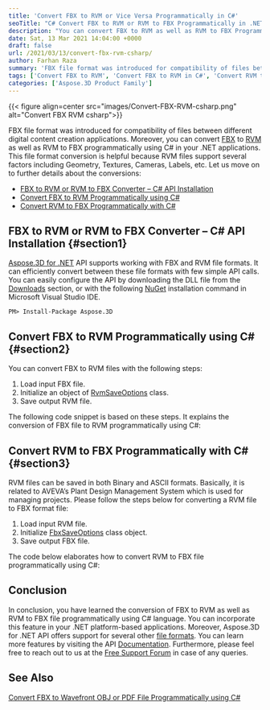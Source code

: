 ```yaml
---
title: 'Convert FBX to RVM or Vice Versa Programmatically in C#'
seoTitle: "C# Convert FBX to RVM or RVM to FBX Programmatically in .NET"
description: "You can convert FBX to RVM as well as RVM to FBX Programmatically using C# language. Import Export or change files in .NET applications."
date: Sat, 13 Mar 2021 14:04:00 +0000
draft: false
url: /2021/03/13/convert-fbx-rvm-csharp/
author: Farhan Raza
summary: 'FBX file format was introduced for compatibility of files between different digital content creation applications. Moreover, you can convert [**FBX**][1] to [**RVM**][2] as well as RVM to FBX programmatically using C# in your .NET applications. This file format conversion is helpful because RVM files support several factors including Geometry, Textures, Cameras, Labels, etc. Let us read further details about the conversions.'
tags: ['Convert FBX to RVM', 'Convert FBX to RVM in C#', 'Convert RVM to FBX', 'Convert RVM to FBX in C#', 'FBX to RVM', 'RVM to FBX']
categories: ['Aspose.3D Product Family']
---
```




{{< figure align=center src="images/Convert-FBX-RVM-csharp.png" alt="Convert FBX RVM csharp">}}


FBX file format was introduced for compatibility of files between different digital content creation applications. Moreover, you can convert [FBX][3] to [RVM][4] as well as RVM to FBX programmatically using C# in your .NET applications. This file format conversion is helpful because RVM files support several factors including Geometry, Textures, Cameras, Labels, etc. Let us move on to further details about the conversions:

*   [FBX to RVM or RVM to FBX Converter – C# API Installation][5]
*   [Convert FBX to RVM Programmatically using C#][6]
*   [Convert RVM to FBX Programmatically with C#][7]

## FBX to RVM or RVM to FBX Converter – C# API Installation {#section1}

[Aspose.3D for .NET][8] API supports working with FBX and RVM file formats. It can efficiently convert between these file formats with few simple API calls. You can easily configure the API by downloading the DLL file from the [Downloads][9] section, or with the following [NuGet][10] installation command in Microsoft Visual Studio IDE.

```
PM> Install-Package Aspose.3D
```

## Convert FBX to RVM Programmatically using C# {#section2}

You can convert FBX to RVM files with the following steps:

1.  Load input FBX file.
2.  Initialize an object of [RvmSaveOptions][11] class.
3.  Save output RVM file.

The following code snippet is based on these steps. It explains the conversion of FBX file to RVM programmatically using C#:



## Convert RVM to FBX Programmatically with C# {#section3}

RVM files can be saved in both Binary and ASCII formats. Basically, it is related to AVEVA’s Plant Design Management System which is used for managing projects. Please follow the steps below for converting a RVM file to FBX format file:

1.  Load input RVM file.
2.  Initialize [FbxSaveOptions][12] class object.
3.  Save output FBX file.

The code below elaborates how to convert RVM to FBX file programmatically using C#:



## Conclusion

In conclusion, you have learned the conversion of FBX to RVM as well as RVM to FBX file programmatically using C# language. You can incorporate this feature in your .NET platform-based applications. Moreover, Aspose.3D for .NET API offers support for several other [file formats][13]. You can learn more features by visiting the API [Documentation][14]. Furthermore, please feel free to reach out to us at the [Free Support Forum][15] in case of any queries.

## See Also

[Convert FBX to Wavefront OBJ or PDF File Programmatically using C#][16]




[1]: https://docs.fileformat.com/3d/fbx/
[2]: https://docs.fileformat.com/3d/rvm/
[3]: https://docs.fileformat.com/3d/fbx/
[4]: https://docs.fileformat.com/3d/rvm/
[5]: #section1
[6]: #section2
[7]: #section3
[8]: https://products.aspose.com/3d/net
[9]: https://downloads.aspose.com/3d/net
[10]: https://www.nuget.org/packages/Aspose.3D/
[11]: https://apireference.aspose.com/3d/net/aspose.threed.formats/rvmsaveoptions
[12]: https://apireference.aspose.com/3d/net/aspose.threed.formats/fbxsaveoptions
[13]: https://docs.aspose.com/3d/net/supported-file-formats/
[14]: https://docs.aspose.com/3d/net/
[15]: https://forum.aspose.com/c/3d
[16]: https://blog.aspose.com/2020/12/17/convert-fbx-to-wavefront-obj-or-pdf-csharp/





